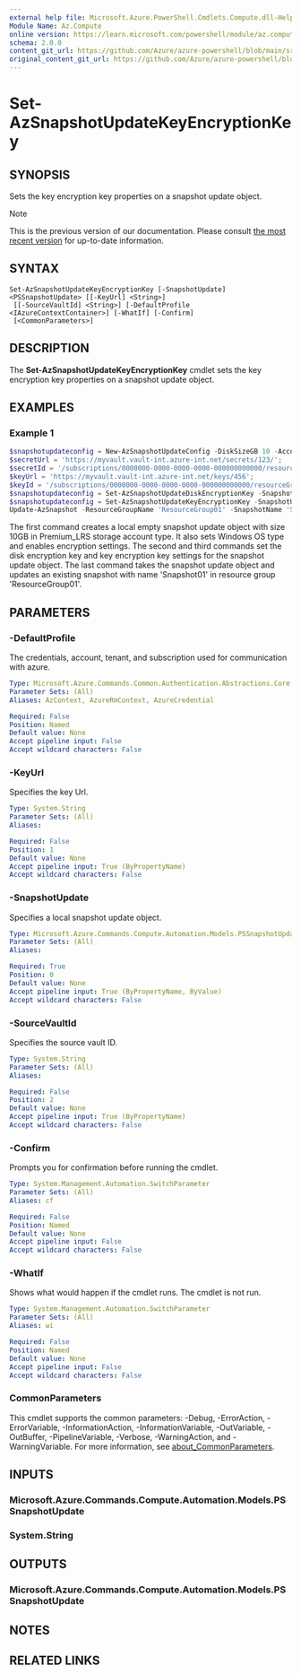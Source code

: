 ```yaml
---
external help file: Microsoft.Azure.PowerShell.Cmdlets.Compute.dll-Help.xml
Module Name: Az.Compute
online version: https://learn.microsoft.com/powershell/module/az.compute/set-azsnapshotupdatekeyencryptionkey
schema: 2.0.0
content_git_url: https://github.com/Azure/azure-powershell/blob/main/src/Compute/Compute/help/Set-AzSnapshotUpdateKeyEncryptionKey.md
original_content_git_url: https://github.com/Azure/azure-powershell/blob/main/src/Compute/Compute/help/Set-AzSnapshotUpdateKeyEncryptionKey.md
---
```


# Set-AzSnapshotUpdateKeyEncryptionKey

## SYNOPSIS
Sets the key encryption key properties on a snapshot update object.

> [!NOTE]
>This is the previous version of our documentation. Please consult [the most recent version](/powershell/module/az.compute/set-azsnapshotupdatekeyencryptionkey) for up-to-date information.

## SYNTAX

```
Set-AzSnapshotUpdateKeyEncryptionKey [-SnapshotUpdate] <PSSnapshotUpdate> [[-KeyUrl] <String>]
 [[-SourceVaultId] <String>] [-DefaultProfile <IAzureContextContainer>] [-WhatIf] [-Confirm]
 [<CommonParameters>]
```

## DESCRIPTION
The **Set-AzSnapshotUpdateKeyEncryptionKey** cmdlet sets the key encryption key properties on a snapshot update object.

## EXAMPLES

### Example 1
```powershell
$snapshotupdateconfig = New-AzSnapshotUpdateConfig -DiskSizeGB 10 -AccountType PremiumLRS -OsType Windows -EncryptionSettingsEnabled $true;
$secretUrl = 'https://myvault.vault-int.azure-int.net/secrets/123/';
$secretId = '/subscriptions/0000000-0000-0000-0000-000000000000/resourceGroups/ResourceGroup01/providers/Microsoft.KeyVault/vaults/TestVault123';
$keyUrl = 'https://myvault.vault-int.azure-int.net/keys/456';
$keyId = '/subscriptions/0000000-0000-0000-0000-000000000000/resourceGroups/ResourceGroup01/providers/Microsoft.KeyVault/vaults/TestVault456';
$snapshotupdateconfig = Set-AzSnapshotUpdateDiskEncryptionKey -SnapshotUpdate $snapshotupdateconfig -SecretUrl $secretUrl -SourceVaultId $secretId;
$snapshotupdateconfig = Set-AzSnapshotUpdateKeyEncryptionKey -SnapshotUpdate $snapshotupdateconfig -KeyUrl $keyUrl -SourceVaultId $keyId;
Update-AzSnapshot -ResourceGroupName 'ResourceGroup01' -SnapshotName 'Snapshot01' -SnapshotUpdate $snapshotupdateconfig;
```

The first command creates a local empty snapshot update object with size 10GB in Premium_LRS storage account type.  It also sets Windows OS type and enables encryption settings.
The second and third commands set the disk encryption key and key encryption key settings for the snapshot update object.
The last command takes the snapshot update object and updates an existing snapshot with name 'Snapshot01' in resource group 'ResourceGroup01'.

## PARAMETERS

### -DefaultProfile
The credentials, account, tenant, and subscription used for communication with azure.

```yaml
Type: Microsoft.Azure.Commands.Common.Authentication.Abstractions.Core.IAzureContextContainer
Parameter Sets: (All)
Aliases: AzContext, AzureRmContext, AzureCredential

Required: False
Position: Named
Default value: None
Accept pipeline input: False
Accept wildcard characters: False
```

### -KeyUrl
Specifies the key Url.

```yaml
Type: System.String
Parameter Sets: (All)
Aliases:

Required: False
Position: 1
Default value: None
Accept pipeline input: True (ByPropertyName)
Accept wildcard characters: False
```

### -SnapshotUpdate
Specifies a local snapshot update object.

```yaml
Type: Microsoft.Azure.Commands.Compute.Automation.Models.PSSnapshotUpdate
Parameter Sets: (All)
Aliases:

Required: True
Position: 0
Default value: None
Accept pipeline input: True (ByPropertyName, ByValue)
Accept wildcard characters: False
```

### -SourceVaultId
Specifies the source vault ID.

```yaml
Type: System.String
Parameter Sets: (All)
Aliases:

Required: False
Position: 2
Default value: None
Accept pipeline input: True (ByPropertyName)
Accept wildcard characters: False
```

### -Confirm
Prompts you for confirmation before running the cmdlet.

```yaml
Type: System.Management.Automation.SwitchParameter
Parameter Sets: (All)
Aliases: cf

Required: False
Position: Named
Default value: None
Accept pipeline input: False
Accept wildcard characters: False
```

### -WhatIf
Shows what would happen if the cmdlet runs. The cmdlet is not run.

```yaml
Type: System.Management.Automation.SwitchParameter
Parameter Sets: (All)
Aliases: wi

Required: False
Position: Named
Default value: None
Accept pipeline input: False
Accept wildcard characters: False
```

### CommonParameters
This cmdlet supports the common parameters: -Debug, -ErrorAction, -ErrorVariable, -InformationAction, -InformationVariable, -OutVariable, -OutBuffer, -PipelineVariable, -Verbose, -WarningAction, and -WarningVariable. For more information, see [about_CommonParameters](http://go.microsoft.com/fwlink/?LinkID=113216).

## INPUTS

### Microsoft.Azure.Commands.Compute.Automation.Models.PSSnapshotUpdate

### System.String

## OUTPUTS

### Microsoft.Azure.Commands.Compute.Automation.Models.PSSnapshotUpdate

## NOTES

## RELATED LINKS
